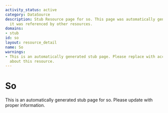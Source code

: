 ```yaml
---
activity_status: active
category: DataSource
description: Stub Resource page for so. This page was automatically generated because
  it was referenced by other resources.
domains:
- stub
id: so
layout: resource_detail
name: So
warnings:
- This is an automatically generated stub page. Please replace with accurate information
  about this resource.
---
```


# So

This is an automatically generated stub page for so. Please update with proper information.
